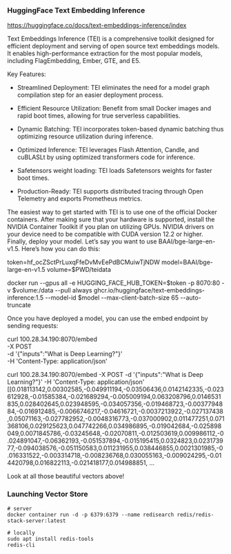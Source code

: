 ### HuggingFace Text Embedding Inference

https://huggingface.co/docs/text-embeddings-inference/index

Text Embeddings Inference (TEI) is a comprehensive toolkit designed for efficient deployment and serving of open source text embeddings models. It enables high-performance extraction for the most popular models, including FlagEmbedding, Ember, GTE, and E5.

Key Features:

- Streamlined Deployment: TEI eliminates the need for a model graph compilation step for an easier deployment process.

- Efficient Resource Utilization: Benefit from small Docker images and rapid boot times, allowing for true serverless capabilities.

- Dynamic Batching: TEI incorporates token-based dynamic batching thus optimizing resource utilization during inference.

- Optimized Inference: TEI leverages Flash Attention, Candle, and cuBLASLt by using optimized transformers code for inference.

- Safetensors weight loading: TEI loads Safetensors weights for faster boot times.

- Production-Ready: TEI supports distributed tracing through Open Telemetry and exports Prometheus metrics.

The easiest way to get started with TEI is to use one of the official Docker containers. After making sure that your hardware is supported, install the NVIDIA Container Toolkit if you plan on utilizing GPUs. NVIDIA drivers on your device need to be compatible with CUDA version 12.2 or higher. Finally, deploy your model. Let’s say you want to use BAAI/bge-large-en-v1.5. Here’s how you can do this:

token=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
model=BAAI/bge-large-en-v1.5
volume=$PWD/teidata

docker run --gpus all -e HUGGING_FACE_HUB_TOKEN=$token -p 8070:80 -v $volume:/data --pull always ghcr.io/huggingface/text-embeddings-inference:1.5 --model-id $model --max-client-batch-size 65 --auto-truncate

Once you have deployed a model, you can use the embed endpoint by sending requests:

curl 100.28.34.190:8070/embed \
    -X POST \
    -d '{"inputs":"What is Deep Learning?"}' \
    -H 'Content-Type: application/json'

curl 100.28.34.190:8070/embed -X POST -d '{"inputs":"What is Deep Learning?"}' -H 'Content-Type: application/json'
[[0.018113142,0.00302585,-0.049911194,-0.03506436,0.0142142335,-0.023612928,-0.01585384,-0.021689294,-0.005009194,0.063208796,0.0146531835,0.028402645,0.023948595,-0.034057356,-0.019468723,-0.0037794884,-0.016912485,-0.0066746217,-0.04616721,-0.0037213922,-0.027137438,0.05071163,-0.027782952,-0.0048316773,-0.037000902,0.011477251,0.071368106,0.029125623,0.047742266,0.034986895,-0.019042684,-0.025898049,0.0071845786,-0.03245648,-0.02070811,-0.012503619,0.009986112,-0.024891047,-0.06362193,-0.051537894,-0.015195415,0.0324823,0.023173977,-0.094038576,-0.051150583,0.011231955,0.038446855,0.0021301985,-0.016331522,-0.003314718,-0.008236768,0.030055163,-0.009024295,-0.014420798,0.016822113,-0.021418177,0.014988851, ...

Look at all those beautiful vectors above!

### Launching Vector Store

```shell
# server
docker container run -d -p 6379:6379 --name redisearch redis/redis-stack-server:latest

# locally
sudo apt install redis-tools
redis-cli 
```